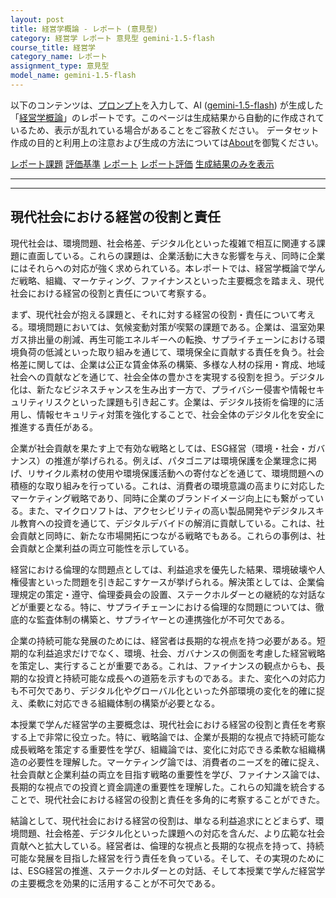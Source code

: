 ```yaml
---
layout: post
title: 経営学概論 - レポート (意見型)
category: 経営学 レポート 意見型 gemini-1.5-flash
course_title: 経営学
category_name: レポート
assignment_type: 意見型
model_name: gemini-1.5-flash
---
```


以下のコンテンツは、[プロンプト](http://127.0.0.1:8000/generated/経営学/gemini-1.5-flash/prompt_レポート-意見型.md)を入力して、AI ([gemini-1.5-flash](contents/gemini-1.5-flash)) が生成した「[経営学概論](/contents/経営学/)」のレポートです。このページは生成結果から自動的に作成されているため、表示が乱れている場合があることをご容赦ください。
データセット作成の目的と利用上の注意および生成の方法については[About](/About)を御覧ください。

[レポート課題](../レポート課題-意見型)
[評価基準](../評価基準-意見型)
[レポート](../レポート-意見型)
[レポート評価](../レポート評価-意見型)
[生成結果のみを表示](http://127.0.0.1:8000/generated/経営学/gemini-1.5-flash/レポート-意見型.md)
  

***
***
  
## 現代社会における経営の役割と責任

現代社会は、環境問題、社会格差、デジタル化といった複雑で相互に関連する課題に直面している。これらの課題は、企業活動に大きな影響を与え、同時に企業にはそれらへの対応が強く求められている。本レポートでは、経営学概論で学んだ戦略、組織、マーケティング、ファイナンスといった主要概念を踏まえ、現代社会における経営の役割と責任について考察する。

まず、現代社会が抱える課題と、それに対する経営の役割・責任について考える。環境問題においては、気候変動対策が喫緊の課題である。企業は、温室効果ガス排出量の削減、再生可能エネルギーへの転換、サプライチェーンにおける環境負荷の低減といった取り組みを通じて、環境保全に貢献する責任を負う。社会格差に関しては、企業は公正な賃金体系の構築、多様な人材の採用・育成、地域社会への貢献などを通じて、社会全体の豊かさを実現する役割を担う。デジタル化は、新たなビジネスチャンスを生み出す一方で、プライバシー侵害や情報セキュリティリスクといった課題も引き起こす。企業は、デジタル技術を倫理的に活用し、情報セキュリティ対策を強化することで、社会全体のデジタル化を安全に推進する責任がある。

企業が社会貢献を果たす上で有効な戦略としては、ESG経営（環境・社会・ガバナンス）の推進が挙げられる。例えば、パタゴニアは環境保護を企業理念に掲げ、リサイクル素材の使用や環境保護活動への寄付などを通じて、環境問題への積極的な取り組みを行っている。これは、消費者の環境意識の高まりに対応したマーケティング戦略であり、同時に企業のブランドイメージ向上にも繋がっている。また、マイクロソフトは、アクセシビリティの高い製品開発やデジタルスキル教育への投資を通じて、デジタルデバイドの解消に貢献している。これは、社会貢献と同時に、新たな市場開拓につながる戦略でもある。これらの事例は、社会貢献と企業利益の両立可能性を示している。

経営における倫理的な問題点としては、利益追求を優先した結果、環境破壊や人権侵害といった問題を引き起こすケースが挙げられる。解決策としては、企業倫理規定の策定・遵守、倫理委員会の設置、ステークホルダーとの継続的な対話などが重要となる。特に、サプライチェーンにおける倫理的な問題については、徹底的な監査体制の構築と、サプライヤーとの連携強化が不可欠である。

企業の持続可能な発展のためには、経営者は長期的な視点を持つ必要がある。短期的な利益追求だけでなく、環境、社会、ガバナンスの側面を考慮した経営戦略を策定し、実行することが重要である。これは、ファイナンスの観点からも、長期的な投資と持続可能な成長への道筋を示すものである。また、変化への対応力も不可欠であり、デジタル化やグローバル化といった外部環境の変化を的確に捉え、柔軟に対応できる組織体制の構築が必要となる。

本授業で学んだ経営学の主要概念は、現代社会における経営の役割と責任を考察する上で非常に役立った。特に、戦略論では、企業が長期的な視点で持続可能な成長戦略を策定する重要性を学び、組織論では、変化に対応できる柔軟な組織構造の必要性を理解した。マーケティング論では、消費者のニーズを的確に捉え、社会貢献と企業利益の両立を目指す戦略の重要性を学び、ファイナンス論では、長期的な視点での投資と資金調達の重要性を理解した。これらの知識を統合することで、現代社会における経営の役割と責任を多角的に考察することができた。

結論として、現代社会における経営の役割は、単なる利益追求にとどまらず、環境問題、社会格差、デジタル化といった課題への対応を含んだ、より広範な社会貢献へと拡大している。経営者は、倫理的な視点と長期的な視点を持って、持続可能な発展を目指した経営を行う責任を負っている。そして、その実現のためには、ESG経営の推進、ステークホルダーとの対話、そして本授業で学んだ経営学の主要概念を効果的に活用することが不可欠である。

